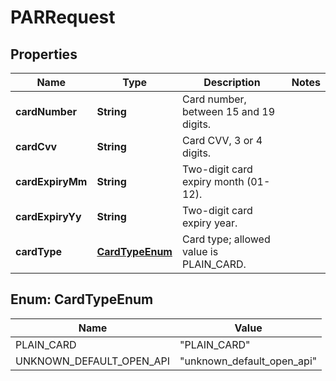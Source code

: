 

# PARRequest


## Properties

| Name | Type | Description | Notes |
|------------ | ------------- | ------------- | -------------|
|**cardNumber** | **String** | Card number, between 15 and 19 digits. |  |
|**cardCvv** | **String** | Card CVV, 3 or 4 digits. |  |
|**cardExpiryMm** | **String** | Two-digit card expiry month (01-12). |  |
|**cardExpiryYy** | **String** | Two-digit card expiry year. |  |
|**cardType** | [**CardTypeEnum**](#CardTypeEnum) | Card type; allowed value is PLAIN_CARD. |  |



## Enum: CardTypeEnum

| Name | Value |
|---- | -----|
| PLAIN_CARD | &quot;PLAIN_CARD&quot; |
| UNKNOWN_DEFAULT_OPEN_API | &quot;unknown_default_open_api&quot; |




